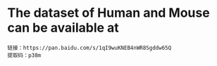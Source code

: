 # The dataset of Human and Mouse can be available at


```
链接：https://pan.baidu.com/s/1qI9wuKNEB4nWR8Sgddw65Q 
提取码：p38m
```

